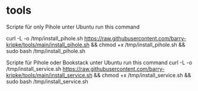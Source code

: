 # tools
Scripte für only Pihole unter Ubuntu run this command

curl -L -o /tmp/install_pihole.sh https://raw.githubusercontent.com/barry-kripke/tools/main/install_pihole.sh && chmod +x /tmp/install_pihole.sh && sudo bash /tmp/install_pihole.sh

Scripte für  Pihole oder Bookstack unter Ubuntu run this command
curl -L -o /tmp/install_service.sh https://raw.githubusercontent.com/barry-kripke/tools/main/install_service.sh && chmod +x /tmp/install_service.sh && sudo bash /tmp/install_service.sh

